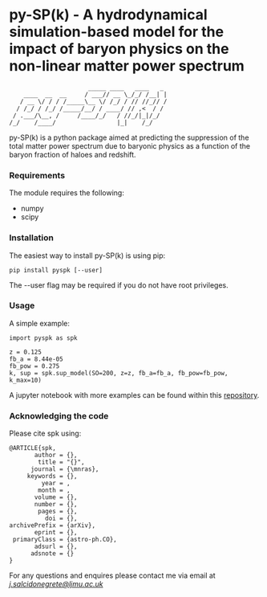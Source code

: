 # py-SP(k) - A hydrodynamical simulation-based model for the impact of baryon physics on the non-linear matter power spectrum
                          _____ ____   ____   _ 
        ____  __  __     / ___// __ \_/_/ /__| |
       / __ \/ / / /_____\__ \/ /_/ / // //_// /
      / /_/ / /_/ /_____/__/ / ____/ // ,<  / / 
     / .___/\__, /     /____/_/   / //_/|_|/_/  
    /_/    /____/                 |_|    /_/    

py-SP(k) is a python package aimed at predicting the suppression of the total matter power spectrum due to baryonic physics as a function of the baryon fraction of haloes and redshift.

### Requirements

The module requires the following:

- numpy
- scipy

### Installation

The easiest way to install py-SP(k) is using pip:

```
pip install pyspk [--user]
```

The --user flag may be required if you do not have root privileges.

### Usage

A simple example:

```
import pyspk as spk

z = 0.125
fb_a = 8.44e-05
fb_pow = 0.275
k, sup = spk.sup_model(SO=200, z=z, fb_a=fb_a, fb_pow=fb_pow, k_max=10)

```

A jupyter notebook with more examples can be found within this [repository](https://github.com/jemme07/pyspk/blob/main/examples/pySPk_Examples.ipynb). 


### Acknowledging the code

Please cite spk using:


```
@ARTICLE{spk,
       author = {},
        title = "{}",
      journal = {\mnras},
     keywords = {},
         year = ,
        month = ,
       volume = {},
       number = {},
        pages = {},
          doi = {},
archivePrefix = {arXiv},
       eprint = {},
 primaryClass = {astro-ph.CO},
       adsurl = {},
      adsnote = {}
}
```
For any questions and enquires please contact me via email at *j.salcidonegrete@ljmu.ac.uk*


